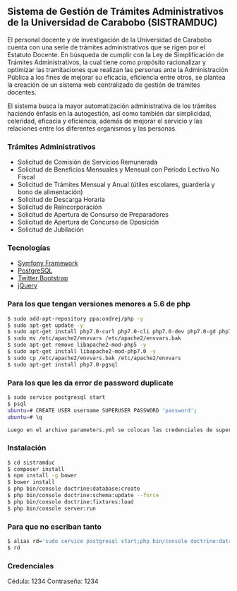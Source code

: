 ## Sistema de Gestión de Trámites Administrativos de la Universidad de Carabobo (SISTRAMDUC)

El personal docente y de investigación de la Universidad de Carabobo cuenta con una serie de trámites administrativos que se rigen por el Estatuto Docente. En búsqueda de cumplir con la Ley de Simplificación de Trámites Administrativos, la cual tiene como propósito racionalizar y optimizar las tramitaciones que realizan las personas ante la Administración Pública a los fines de mejorar su eficacia, eficiencia entre otros, se plantea la creación de un sistema web centralizado de gestión de trámites docentes.

El sistema busca la mayor automatización administrativa de los trámites haciendo énfasis en la autogestión, así como también dar simplicidad, celeridad, eficacia y eficiencia, además de mejorar el servicio y las relaciones entre los diferentes organismos y las personas.

### Trámites Administrativos
 - Solicitud de Comisión de Servicios Remunerada
 - Solicitud de Beneficios Mensuales y Mensual con Período Lectivo No Fiscal
 - Solicitud de Trámites Mensual y Anual (útiles escolares, guardería y bono de alimentación)
 - Solicitud de Descarga Horaria
 - Solicitud de Reincorporación
 - Solicitud de Apertura de Consurso de Preparadores
 - Solicitud de Apertura de Concurso de Oposición
 - Solicitud de Jubilación

### Tecnologías
 - [Symfony Framework](https://symfony.com/)
 - [PostgreSQL](https://www.postgresql.org/)
 - [Twitter Bootstrap](http://twitter.github.com/bootstrap/)
 - [jQuery](http://jquery.com)

### Para los que tengan versiones menores a 5.6 de php
```bash
$ sudo add-apt-repository ppa:ondrej/php -y
$ sudo apt-get update -y
$ sudo apt-get install php7.0-curl php7.0-cli php7.0-dev php7.0-gd php7.0-intl php7.0-mcrypt php7.0-json php7.0-mysql php7.0-opcache   php7.0-bcmath php7.0-mbstring php7.0-soap php7.0-xml php7.0-zip -y
$ sudo mv /etc/apache2/envvars /etc/apache2/envvars.bak
$ sudo apt-get remove libapache2-mod-php5 -y
$ sudo apt-get install libapache2-mod-php7.0 -y
$ sudo cp /etc/apache2/envvars.bak /etc/apache2/envvars
$ sudo apt-get install php7.0-pgsql
```
### Para los que les da error de password duplicate
```bash
$ sudo service postgresql start
$ psql
ubuntu=# CREATE USER username SUPERUSER PASSWORD 'password';
ubuntu=# \q

Luego en el archivo parameters.yml se colocan las credenciales de super usuario y listo.
```

### Instalación

```bash
$ cd sistramduc
$ composer install
$ npm install -g bower
$ bower install
$ php bin/console doctrine:database:create
$ php bin/console doctrine:schema:update --force
$ php bin/console doctrine:fixtures:load
$ php bin/console server:run
```

### Para que no escriban tanto
```bash
$ alias rd='sudo service postgresql start;php bin/console doctrine:database:drop --force --env=dev;php bin/console doctrine:database:create --env=dev;php bin/console doctrine:schema:update --force --env=dev;php bin/console doctrine:fixtures:load --no-interaction --env=dev;'
$ rd
```

### Credenciales
Cédula: 1234
Contraseña: 1234
